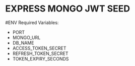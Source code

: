 EXPRESS MONGO JWT SEED
===============

#ENV Required Variables:
* PORT
* MONGO_URL
* DB_NAME
* ACCESS_TOKEN_SECRET
* REFRESH_TOKEN_SECRET
* TOKEN_EXPIRY_SECONDS